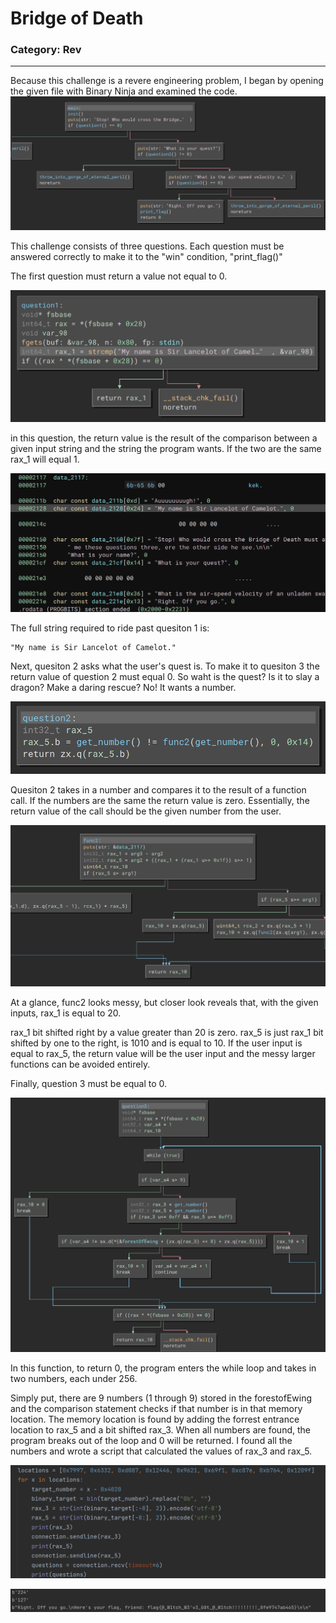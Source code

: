# Bridge of Death

### Category: Rev
__________________________


Because this challenge is a revere engineering problem, I began by opening the given file with Binary Ninja and examined the code. 
![Alt text](Images/bridge1.png)

This challenge consists of three questions. Each question must be answered correctly to make it to the "win" condition, "print_flag()"

The first question must return a value not equal to 0. 

![Alt text](Images/bridge2.png)

in this question, the return value is the result of the comparison between a given input string and the string the program wants. If the two are the same rax_1 will equal 1.  

![Alt text](Images/bridge3.png)

The full string required to ride past quesiton 1 is:

~~~
"My name is Sir Lancelot of Camelot."
~~~

Next, quesiton 2 asks what the user's quest is. To make it to quesiton 3 the return value of question 2 must equal 0. So waht is the quest? Is it to slay a dragon? Make a daring rescue? No! It wants a number.

![Alt text](Images/bridge4.png)

Quesiton 2 takes in a number and compares it to the result of a function call. If the numbers are the same the return value is zero. Essentially, the return value of the call should be the given number from the user. 

![Alt text](Images/bridge5.png)

At a glance, func2 looks messy, but closer look reveals that, with the given inputs, rax_1 is equal to 20. 

rax_1 bit shifted right by a value greater than 20 is zero. rax_5 is just rax_1 bit shifted by one to the right, is 1010 and is equal to 10.
If the user input is equal to rax_5, the return value will be the user input and the messy larger functions can be avoided entirely. 

Finally, question 3 must be equal to 0. 

![Alt text](Images/bridge6.png)

In this function, to return 0, the program enters the while loop and takes in two numbers, each under 256. 

Simply put, there are 9 numbers (1 through 9) stored in the forestofEwing and the comparison statement checks if that number is in that memory location. The memory location is found by adding the forrest entrance location to rax_5 and a bit shifted rax_3. When all numbers are found, the program breaks out of the loop and 0 will be returned. I found all the numbers and wrote a script that calculated the values of rax_3 and rax_5. 

![Alt text](Images/bridge7.png)

![Alt text](Images/bridge8.png)